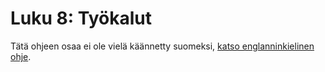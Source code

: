 # Luku 8: Työkalut

Tätä ohjeen osaa ei ole vielä käännetty suomeksi, [katso englanninkielinen ohje](../en/tools.md).
